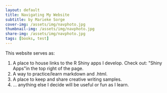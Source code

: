 ```yaml
---
layout: default
title: Navigating My Website
subtitle: by Marieke Sorge
cover-img: /assets/img/navphoto.jpg
thumbnail-img: /assets/img/navphoto.jpg
share-img: /assets/img/navphoto.jpg
tags: [books, test]
---
```

 
 This website serves as:  <br>
1. A place to house links to the R Shiny apps I develop. Check out: "Shiny Apps"in the top right of the page. <br>
2. A way to practice/learn markdown and .html. <br>
3. A place to keep and share creative writing samples. <br>
4. ... anything else I decide will be useful or fun as I learn. 
